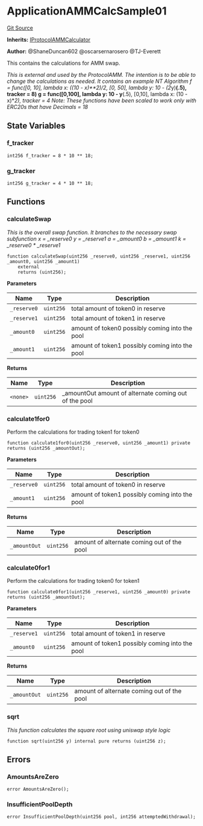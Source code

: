 # ApplicationAMMCalcSample01
[Git Source](https://github.com/thrackle-io/Tron/blob/0f66d21b157a740e3d9acae765069e378935a031/src/example/liquidity/ApplicationAMMCalcSample01.sol)

**Inherits:**
[IProtocolAMMCalculator](/src/liquidity/IProtocolAMMCalculator.sol/interface.IProtocolAMMCalculator.md)

**Author:**
@ShaneDuncan602 @oscarsernarosero @TJ-Everett

This contains the calculations for AMM swap.

*This is external and used by the ProtocolAMM. The intention is to be able to change the calculations
as needed. It contains an example NT Algorithm
f = func([0, 10], lambda x: ((10 - x)**2)/2, [0, 50], lambda y: 10 - (2*y)**(.5), tracker = 8)
g = func([0,100], lambda y: 10 - y**(.5), [0,10], lambda x: (10 - x)**2), tracker = 4
Note: These functions have been scaled to work only with ERC20s that have Decimals = 18*


## State Variables
### f_tracker

```solidity
int256 f_tracker = 8 * 10 ** 18;
```


### g_tracker

```solidity
int256 g_tracker = 4 * 10 ** 18;
```


## Functions
### calculateSwap

*This is the overall swap function. It branches to the necessary swap subfunction
x = _reserve0
y = _reserve1
a = _amount0
b = _amount1
k = _reserve0 * _reserve1*


```solidity
function calculateSwap(uint256 _reserve0, uint256 _reserve1, uint256 _amount0, uint256 _amount1)
    external
    returns (uint256);
```
**Parameters**

|Name|Type|Description|
|----|----|-----------|
|`_reserve0`|`uint256`|total amount of token0 in reserve|
|`_reserve1`|`uint256`|total amount of token1 in reserve|
|`_amount0`|`uint256`|amount of token0 possibly coming into the pool|
|`_amount1`|`uint256`|amount of token1 possibly coming into the pool|

**Returns**

|Name|Type|Description|
|----|----|-----------|
|`<none>`|`uint256`|_amountOut amount of alternate coming out of the pool|


### calculate1for0

Perform the calculations for trading token1 for token0


```solidity
function calculate1for0(uint256 _reserve0, uint256 _amount1) private returns (uint256 _amountOut);
```
**Parameters**

|Name|Type|Description|
|----|----|-----------|
|`_reserve0`|`uint256`|total amount of token0 in reserve|
|`_amount1`|`uint256`|amount of token1 possibly coming into the pool|

**Returns**

|Name|Type|Description|
|----|----|-----------|
|`_amountOut`|`uint256`|amount of alternate coming out of the pool|


### calculate0for1

Perform the calculations for trading token0 for token1


```solidity
function calculate0for1(uint256 _reserve1, uint256 _amount0) private returns (uint256 _amountOut);
```
**Parameters**

|Name|Type|Description|
|----|----|-----------|
|`_reserve1`|`uint256`|total amount of token1 in reserve|
|`_amount0`|`uint256`|amount of token1 possibly coming into the pool|

**Returns**

|Name|Type|Description|
|----|----|-----------|
|`_amountOut`|`uint256`|amount of alternate coming out of the pool|


### sqrt

*This function calculates the square root using uniswap style logic*


```solidity
function sqrt(uint256 y) internal pure returns (uint256 z);
```

## Errors
### AmountsAreZero

```solidity
error AmountsAreZero();
```

### InsufficientPoolDepth

```solidity
error InsufficientPoolDepth(uint256 pool, int256 attemptedWithdrawal);
```


